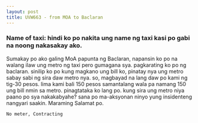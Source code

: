 ```yaml
---
layout: post
title: UVW663 - from MOA to Baclaran
---
```


### Name of taxi: hindi ko po nakita ung name ng taxi kasi po gabi na noong nakasakay ako.

Sumakay po ako galing MoA papunta ng Baclaran, napansin ko po na walang ilaw ung metro ng taxi pero gumagana sya. pagkarating ko po ng baclaran. sinilip ko po kung magkano ung bill ko, pinatay nya ung metro sabay sabi ng sira daw metro nya. so, magbayad na lang daw po kami ng tig-30 pesos. lima kami bali 150 pesos samantalang wala pa namang 150 ung bill nmin sa metro. pinagtataka ko lang po. kung sira ung metro niya paano po sya nakakabyahe? sana po ma-aksyonan ninyo yung insidenteng nangyari saakin. Maraming Salamat po.

```No meter, Contracting```
